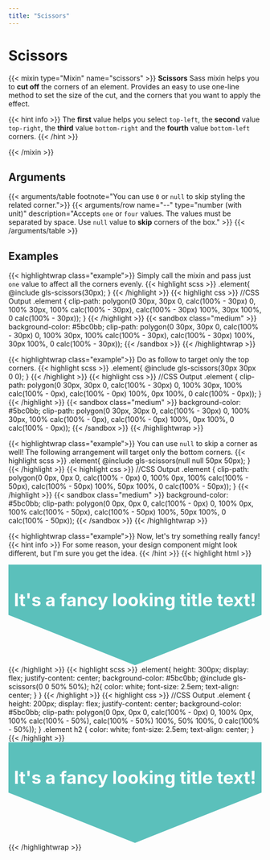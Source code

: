 ```yaml
---
title: "Scissors"
---
```


# Scissors

{{< mixin type="Mixin" name="scissors" >}}
**Scissors** Sass mixin helps you to **cut off** the corners of an element. Provides an easy to use one-line method to set the size of the cut, and the corners that you want to apply the effect.

{{< hint info >}}
The **first** value helps you select `top-left`, the **second** value `top-right`, the **third** value `bottom-right` and the **fourth** value `bottom-left` corners.
{{< /hint >}}

{{< /mixin >}}

## Arguments

{{< arguments/table footnote="You can use `0` or `null` to skip styling the related corner.">}}
    {{< arguments/row name="--" type="number (with unit)" description="Accepts `one` or `four` values. The values must be separated by space. Use `null` value to **skip** corners of the box." >}}
{{< /arguments/table >}}

## Examples

{{< highlightwrap class="example">}}
Simply call the mixin and pass just `one` value to affect all the corners evenly.
{{< highlight scss >}}
.element{
    @include gls-scissors(30px);
}
{{< /highlight >}}
{{< highlight css >}}
//CSS Output
.element {
    clip-path: polygon(0 30px, 30px 0, calc(100% - 30px) 0, 100% 30px, 100% calc(100% - 30px), calc(100% - 30px) 100%, 30px 100%, 0 calc(100% - 30px));
}
{{< /highlight >}}
{{< sandbox class="medium" >}}
background-color: #5bc0bb;
clip-path: polygon(0 30px, 30px 0, calc(100% - 30px) 0, 100% 30px, 100% calc(100% - 30px), calc(100% - 30px) 100%, 30px 100%, 0 calc(100% - 30px));
{{< /sandbox >}}
{{< /highlightwrap >}}

{{< highlightwrap class="example">}}
Do as follow to target only the top corners.
{{< highlight scss >}}
.element{
    @include gls-scissors(30px 30px 0 0);
}
{{< /highlight >}}
{{< highlight css >}}
//CSS Output
.element {
    clip-path: polygon(0 30px, 30px 0, calc(100% - 30px) 0, 100% 30px, 100% calc(100% - 0px), calc(100% - 0px) 100%, 0px 100%, 0 calc(100% - 0px));
}
{{< /highlight >}}
{{< sandbox class="medium" >}}
background-color: #5bc0bb;
clip-path: polygon(0 30px, 30px 0, calc(100% - 30px) 0, 100% 30px, 100% calc(100% - 0px), calc(100% - 0px) 100%, 0px 100%, 0 calc(100% - 0px));
{{< /sandbox >}}
{{< /highlightwrap >}}

{{< highlightwrap class="example">}}
You can use `null` to skip a corner as well! The following arrangement will target only the bottom corners.
{{< highlight scss >}}
.element{
    @include gls-scissors(null null 50px 50px);
}
{{< /highlight >}}
{{< highlight css >}}
//CSS Output
.element {
    clip-path: polygon(0 0px, 0px 0, calc(100% - 0px) 0, 100% 0px, 100% calc(100% - 50px), calc(100% - 50px) 100%, 50px 100%, 0 calc(100% - 50px));
}
{{< /highlight >}}
{{< sandbox class="medium" >}}
background-color: #5bc0bb;
clip-path: polygon(0 0px, 0px 0, calc(100% - 0px) 0, 100% 0px, 100% calc(100% - 50px), calc(100% - 50px) 100%, 50px 100%, 0 calc(100% - 50px));
{{< /sandbox >}}
{{< /highlightwrap >}}

{{< highlightwrap class="example">}}
Now, let's try something really fancy!
{{< hint info >}}
For some reason, your design component might look different, but I'm sure you get the idea.
{{< /hint >}}
{{< highlight html >}}
<div class="element">
    <h2>It's a fancy looking title text!</h2>
</div>
{{< /highlight >}}
{{< highlight scss >}}
.element{
    height: 300px;
    display: flex;
    justify-content: center;
    background-color: #5bc0bb;
    @include gls-scissors(0 0 50% 50%);
    h2{
        color: white;
        font-size: 2.5em;
        text-align: center;
    }
}
{{< /highlight >}}
{{< highlight css >}}
//CSS Output
.element {
    height: 200px;
    display: flex;
    justify-content: center;
    background-color: #5bc0bb;
    clip-path: polygon(0 0px, 0px 0, calc(100% - 0px) 0, 100% 0px, 100% calc(100% - 50%), calc(100% - 50%) 100%, 50% 100%, 0 calc(100% - 50%));
}
.element h2 {
    color: white;
    font-size: 2.5em;
    text-align: center;
}
{{< /highlight >}}
<div class="element">
    <h2>It's a fancy looking title text!</h2>
</div>
<style>
.element {
    height: 200px;
    display: flex;
    justify-content: center;
    background-color: #5bc0bb;
    clip-path: polygon(0 0px, 0px 0, calc(100% - 0px) 0, 100% 0px, 100% calc(100% - 50%), calc(100% - 50%) 100%, 50% 100%, 0 calc(100% - 50%));
}
.element h2 {
    color: white;
    font-size: 2.5em;
    text-align: center;
}
</style>
{{< /highlightwrap >}}
